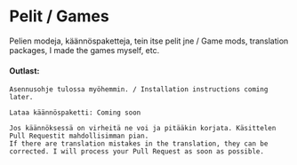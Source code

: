 # Pelit / Games
Pelien modeja, käännöspaketteja, tein itse pelit jne / Game mods, translation packages, I made the games myself, etc.


#### Outlast:    

```
Asennusohje tulossa myöhemmin. / Installation instructions coming later.    

Lataa käännöspaketti: Coming soon    

Jos käännöksessä on virheitä ne voi ja pitääkin korjata. Käsittelen Pull Requestit mahdollisimman pian.    
If there are translation mistakes in the translation, they can be corrected. I will process your Pull Request as soon as possible.
```
